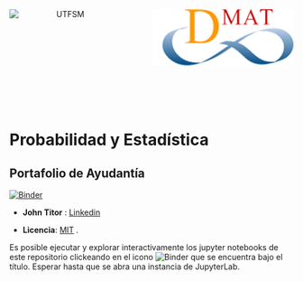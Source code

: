<header>
<img src="https://upload.wikimedia.org/wikipedia/commons/4/47/Logo_UTFSM.png" width=200 alt="UTFSM" align="left"/>
<img src="./images/dmat.png" alt="DMAT" align="right"/>
</header>
</br></br></br></br></br>

</br>
</br>

# Probabilidad y Estadística

##  Portafolio de Ayudantía
 

[![Binder](https://mybinder.org/badge_logo.svg)](https://mybinder.org/v2/gh/pazDaniela/probability_statistics/master?urlpath=lab)

* __John Titor__ : [Linkedin](https://www.linkedin.com/in/daniela-paz-diaz-mora/)


* __Licencia__: [MIT](./LICENCE.md)
.

Es posible ejecutar y explorar interactivamente los jupyter notebooks de este repositorio clickeando en el icono  ![Binder](https://mybinder.org/badge_logo.svg) que se encuentra bajo el título. Esperar hasta que se abra una instancia de JupyterLab.


